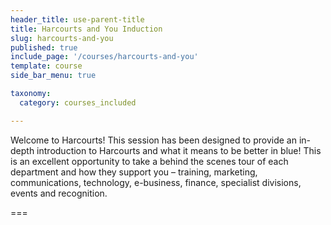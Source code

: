 ```yaml
---
header_title: use-parent-title
title: Harcourts and You Induction
slug: harcourts-and-you
published: true
include_page: '/courses/harcourts-and-you'
template: course
side_bar_menu: true

taxonomy:
  category: courses_included

---
```


Welcome to Harcourts! This session has been designed to provide an in-depth introduction to Harcourts and what it means to be better in blue! 
This is an excellent opportunity to take a behind the scenes tour of each department and how they support you – training, marketing, communications, technology, e-business, finance, specialist divisions, events and recognition.

===
